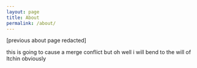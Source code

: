 ```yaml
---
layout: page
title: About
permalink: /about/
---
```


[previous about page redacted]

this is going to cause a merge conflict but oh well i will bend to the will of ltchin obviously
